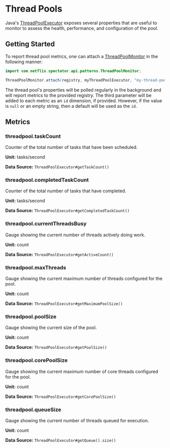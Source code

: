 # Thread Pools

Java's [ThreadPoolExecutor] exposes several properties that are useful to monitor to assess
the health, performance, and configuration of the pool.

## Getting Started

To report thread pool metrics, one can attach a [ThreadPoolMonitor] in the following manner:

```java
import com.netflix.spectator.api.patterns.ThreadPoolMonitor;

ThreadPoolMonitor.attach(registry, myThreadPoolExecutor, "my-thread-pool");
```

The thread pool's properties will be polled regularly in the background and will report metrics to the provided
registry. The third parameter will be added to each metric as an `id` dimension, if provided. However, if the value is
`null` or an empty string, then a default will be used as the `id`.

## Metrics

### threadpool.taskCount

Counter of the total number of tasks that have been scheduled.

**Unit:** tasks/second

**Data Source:** `ThreadPoolExecutor#getTaskCount()`

### threadpool.completedTaskCount

Counter of the total number of tasks that have completed.

**Unit:** tasks/second

**Data Source:** `ThreadPoolExecutor#getCompletedTaskCount()`

### threadpool.currentThreadsBusy

Gauge showing the current number of threads actively doing work.

**Unit:** count

**Data Source:** `ThreadPoolExecutor#getActiveCount()`

### threadpool.maxThreads

Gauge showing the current maximum number of threads configured for the pool.

**Unit:** count

**Data Source:** `ThreadPoolExecutor#getMaximumPoolSize()`

### threadpool.poolSize

Gauge showing the current size of the pool.

**Unit:** count

**Data Source:** `ThreadPoolExecutor#getPoolSize()`

### threadpool.corePoolSize

Gauge showing the current maximum number of core threads configured for the pool.

**Unit:** count

**Data Source:** `ThreadPoolExecutor#getCorePoolSize()`

### threadpool.queueSize

Gauge showing the current number of threads queued for execution.

**Unit:** count

**Data Source:** `ThreadPoolExecutor#getQueue().size()`

[ThreadPoolExecutor]: https://docs.oracle.com/en/java/javase/17/docs/api/java.base/java/util/concurrent/ThreadPoolExecutor.html
[ThreadPoolMonitor]: https://www.javadoc.io/doc/com.netflix.spectator/spectator-api/latest/com/netflix/spectator/api/patterns/ThreadPoolMonitor.html
